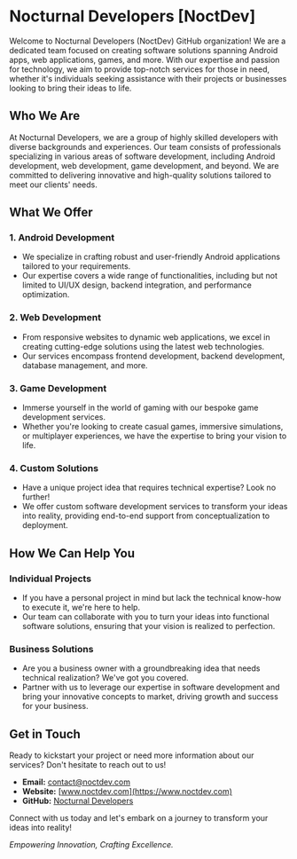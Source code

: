 # Nocturnal Developers [NoctDev]

<!--[Nocturnal Developers Logo](https://example.com/logo.png)-->

Welcome to Nocturnal Developers (NoctDev) GitHub organization! We are a dedicated team focused on creating software solutions spanning Android apps, web applications, games, and more. With our expertise and passion for technology, we aim to provide top-notch services for those in need, whether it's individuals seeking assistance with their projects or businesses looking to bring their ideas to life.

## Who We Are

At Nocturnal Developers, we are a group of highly skilled developers with diverse backgrounds and experiences. Our team consists of professionals specializing in various areas of software development, including Android development, web development, game development, and beyond. We are committed to delivering innovative and high-quality solutions tailored to meet our clients' needs.

## What We Offer

### 1. Android Development
   - We specialize in crafting robust and user-friendly Android applications tailored to your requirements.
   - Our expertise covers a wide range of functionalities, including but not limited to UI/UX design, backend integration, and performance optimization.

### 2. Web Development
   - From responsive websites to dynamic web applications, we excel in creating cutting-edge solutions using the latest web technologies.
   - Our services encompass frontend development, backend development, database management, and more.

### 3. Game Development
   - Immerse yourself in the world of gaming with our bespoke game development services.
   - Whether you're looking to create casual games, immersive simulations, or multiplayer experiences, we have the expertise to bring your vision to life.

### 4. Custom Solutions
   - Have a unique project idea that requires technical expertise? Look no further!
   - We offer custom software development services to transform your ideas into reality, providing end-to-end support from conceptualization to deployment.

## How We Can Help You

### Individual Projects
   - If you have a personal project in mind but lack the technical know-how to execute it, we're here to help.
   - Our team can collaborate with you to turn your ideas into functional software solutions, ensuring that your vision is realized to perfection.

### Business Solutions
   - Are you a business owner with a groundbreaking idea that needs technical realization? We've got you covered.
   - Partner with us to leverage our expertise in software development and bring your innovative concepts to market, driving growth and success for your business.

## Get in Touch

Ready to kickstart your project or need more information about our services? Don't hesitate to reach out to us!
- **Email:** [contact@noctdev.com](mailto:contact@noctdev.com)
- **Website:** [www.noctdev.com](https://www.noctdev.com)
- **GitHub:** [Nocturnal Developers](https://github.com/noctdev)

Connect with us today and let's embark on a journey to transform your ideas into reality!

*Empowering Innovation, Crafting Excellence.*
